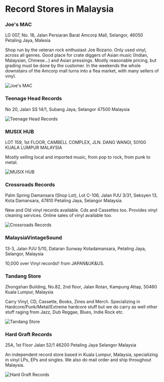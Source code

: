 # Record Stores in Malaysia

### Joe's MAC

LG 007, No. 18, 
Jalan Persiaran Barat Amcorp Mall, 
Selangor, 
46050 Petaling Jaya, 
Malesia

Shop run by the veteran rock enthusiast Joe Rozario. Only used vinyl, across all genres. Good place for crate diggers of Asian music (Indian, Malaysian, Chinese...) and Asian pressings. Mostly reasonable pricing, but grading must be done by the customer.
In the weekends the whole downstairs of the Amcorp mall turns into a flea market, with many sellers of vinyl.

![Joe's MAC](https://discogslabs.imgix.net/vinylhub/53b3e573a4d4c900089b2e03.jpg?auto=compress%2Cformat&fit=max&fm=jpg&h=2000&w=2000&s=bff8c96efd6c79d6a8e042b6c09d3796 "Joe's MAC")

### Teenage Head Records

No 20, Jalan SS 14/1,
Subang Jaya, Selangor 47500
Malaysia

![Teenage Head Records](https://discogslabs.imgix.net/vinylhub/562447d09c1a3f0011f302c4.jpg?auto=compress%2Cformat&fit=max&fm=jpg&h=2000&w=2000&s=5451b3ea97587526b34407da16d8bd12 "Teenage Head Records")

### MUSIX HUB

LOT 159, 1st FLOOR,
CAMBELL COMPLEX,
JLN. DANG WANGI,
50100 KUALA LUMPUR
MALAYSIA

Mostly selling local and imported music, from pop to rock, from punk to metal.

![MUSIX HUB](https://discogslabs.imgix.net/vinylhub/59ef4dc3d9fc0900266d07a9.jpg?auto=compress%2Cformat&fit=max&fm=jpg&h=2000&w=2000&s=28c6233a0daa96e5102978afc3acf91c "MUSIX HUB")

### Crossroads Records

Palm Spring Damansara  (Shop Lot), Lot C-106, Jalan PJU 3/31, Seksyen 13, Kota Damansara, 47810 Petaling Jaya, Selangor Malaysia.

New and Old vinyl records available. Cds and Cassettes too. Provides vinyl cleaning services. Online sales of vinyl available too.

![Crossroads Records](https://discogslabs.imgix.net/vinylhub/5a577b6d484ab1003e87e0db.jpg?auto=compress%2Cformat&fit=max&fm=jpg&h=2000&w=2000&s=5ddc37c276e7a73c44f23aae463a9836 "Crossroads Records")

### MalaysiaVintageSound

13-3, Jalan PJU 5/10, Dataran Sunway Kotadamansara, Petaling Jaya, Selangor, Malaysia

10,000 over Vinyl records!! from JAPAN&UK&US.

### Tandang Store

Zhongshan Building, No.82, 2nd floor, Jalan Rotan, Kampung Attap, 
50460 Kuala Lumpur, Malaysia

Carry Vinyl, CD, Cassette, Books, Zines and Merch. Specializing in Hardcore/Punk/Metal/Extreme hardcore stuff but we do carry as well other stuff raging from Jazz, Dub Reggae, Blues, Indie Rock etc.

![Tandang Store](https://discogslabs.imgix.net/vinylhub/53e03d892474e8000834abe2.jpg?auto=compress%2Cformat&fit=max&fm=jpg&h=2000&w=2000&s=8aec91305e820cd23baa594f609c27d7 "Tandang Store")

### Hard Graft Records

25A, 1st Floor
Jalan 52/1
46200 Petaling Jaya
Selangor
Malaysia

An independent record store based in Kuala Lumpur, Malaysia, specializing in vinyl LPs, EPs and singles. We also do mail order and ship throughout Malaysia.

![Hard Graft Records](https://discogslabs.imgix.net/vinylhub/54b36e3de9268200106e712a.jpg?auto=compress%2Cformat&fit=max&fm=jpg&h=2000&w=2000&s=f51ec3c6e877aea7ddb8f0337992aa65 "Hard Graft Records")

